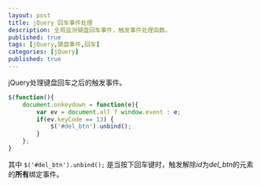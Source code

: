 ```yaml
---
layout: post
title: jQuery 回车事件处理
description: 全局监测键盘回车事件，触发事件处理函数。
published: true
tags: [jQuery,键盘事件,回车]
categories: [jQuery]
published: true
---
```


jQuery处理键盘回车之后的触发事件。

```javascript
$(function(){
    document.onkeydown = function(e){
        var ev = document.all ? window.event : e;
        if(ev.keyCode == 13) {
            $('#del_btn').unbind();
        }
    };
}
```

其中
``` $('#del_btn').unbind(); ```
是当按下回车键时，触发解除*id*为*del_btn*的元素的**所有**绑定事件。